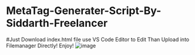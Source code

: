 # MetaTag-Generater-Script-By-Siddarth-Freelancer
#Just Download index.html file use VS Code Editor to Edit Than Upload into Filemanager Directly! Enjoy!
![image](https://github.com/user-attachments/assets/ba984f84-fc5f-4070-8cad-1ffbe42cab77)
